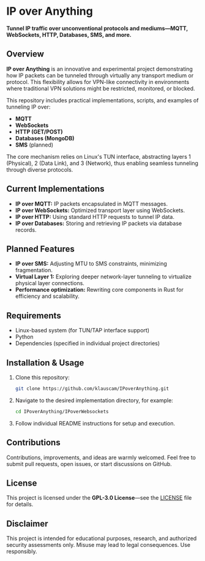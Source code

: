 # IP over Anything

**Tunnel IP traffic over unconventional protocols and mediums—MQTT, WebSockets, HTTP, Databases, SMS, and more.**

## Overview

**IP over Anything** is an innovative and experimental project demonstrating how IP packets can be tunneled through virtually any transport medium or protocol. This flexibility allows for VPN-like connectivity in environments where traditional VPN solutions might be restricted, monitored, or blocked.

This repository includes practical implementations, scripts, and examples of tunneling IP over:
- **MQTT**
- **WebSockets**
- **HTTP (GET/POST)**
- **Databases (MongoDB)**
- **SMS** (planned)

The core mechanism relies on Linux's TUN interface, abstracting layers 1 (Physical), 2 (Data Link), and 3 (Network), thus enabling seamless tunneling through diverse protocols.

## Current Implementations

- **IP over MQTT:** IP packets encapsulated in MQTT messages.
- **IP over WebSockets:** Optimized transport layer using WebSockets.
- **IP over HTTP:** Using standard HTTP requests to tunnel IP data.
- **IP over Databases:** Storing and retrieving IP packets via database records.

## Planned Features

- **IP over SMS:** Adjusting MTU to SMS constraints, minimizing fragmentation.
- **Virtual Layer 1:** Exploring deeper network-layer tunneling to virtualize physical layer connections.
- **Performance optimization:** Rewriting core components in Rust for efficiency and scalability.

## Requirements

- Linux-based system (for TUN/TAP interface support)
- Python
- Dependencies (specified in individual project directories)

## Installation & Usage

1. Clone this repository:
   ```sh
   git clone https://github.com/klauscam/IPoverAnything.git
   ```

2. Navigate to the desired implementation directory, for example:
   ```sh
   cd IPoverAnything/IPoverWebsockets
   ```

3. Follow individual README instructions for setup and execution.

## Contributions

Contributions, improvements, and ideas are warmly welcomed. Feel free to submit pull requests, open issues, or start discussions on GitHub.

## License

This project is licensed under the **GPL-3.0 License**—see the [LICENSE](LICENSE) file for details.

## Disclaimer

This project is intended for educational purposes, research, and authorized security assessments only. Misuse may lead to legal consequences. Use responsibly.

